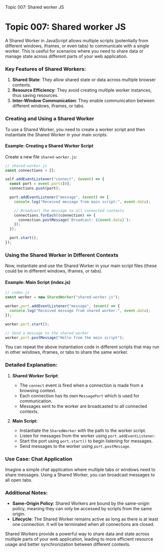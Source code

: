 Topic 007: Shared worker JS

# Topic 007: Shared worker JS

A Shared Worker in JavaScript allows multiple scripts (potentially from different windows, iframes, or even tabs) to communicate with a single worker. This is useful for scenarios where you need to share data or manage state across different parts of your web application.

### Key Features of Shared Workers:

1. **Shared State**: They allow shared state or data across multiple browser contexts.
2. **Resource Efficiency**: They avoid creating multiple worker instances, thus saving resources.
3. **Inter-Window Communication**: They enable communication between different windows, iframes, or tabs.

### Creating and Using a Shared Worker

To use a Shared Worker, you need to create a worker script and then instantiate the Shared Worker in your main scripts.

#### Example: Creating a Shared Worker Script

Create a new file `shared-worker.js`:

```javascript
// shared-worker.js
const connections = [];

self.addEventListener("connect", (event) => {
  const port = event.ports[0];
  connections.push(port);

  port.addEventListener("message", (event) => {
    console.log("Received message from main script:", event.data);

    // Broadcast the message to all connected contexts
    connections.forEach((connection) => {
      connection.postMessage(`Broadcast: ${event.data}`);
    });
  });

  port.start();
});
```

### Using the Shared Worker in Different Contexts

Now, instantiate and use the Shared Worker in your main script files (these could be in different windows, iframes, or tabs).

#### Example: Main Script (index.js)

```javascript
// index.js
const worker = new SharedWorker("shared-worker.js");

worker.port.addEventListener("message", (event) => {
  console.log("Received message from shared worker:", event.data);
});

worker.port.start();

// Send a message to the shared worker
worker.port.postMessage("Hello from the main script");
```

You can repeat the above instantiation code in different scripts that may run in other windows, iframes, or tabs to share the same worker.

### Detailed Explanation:

1. **Shared Worker Script**:

   - The `connect` event is fired when a connection is made from a browsing context.
   - Each connection has its own `MessagePort` which is used for communication.
   - Messages sent to the worker are broadcasted to all connected contexts.

2. **Main Script**:
   - Instantiate the `SharedWorker` with the path to the worker script.
   - Listen for messages from the worker using `port.addEventListener`.
   - Start the port using `port.start()` to begin listening for messages.
   - Send messages to the worker using `port.postMessage`.

### Use Case: Chat Application

Imagine a simple chat application where multiple tabs or windows need to share messages. Using a Shared Worker, you can broadcast messages to all open tabs.

### Additional Notes:

- **Same-Origin Policy**: Shared Workers are bound by the same-origin policy, meaning they can only be accessed by scripts from the same origin.
- **Lifecycle**: The Shared Worker remains active as long as there is at least one connection. It will be terminated when all connections are closed.

Shared Workers provide a powerful way to share data and state across multiple parts of your web application, leading to more efficient resource usage and better synchronization between different contexts.
